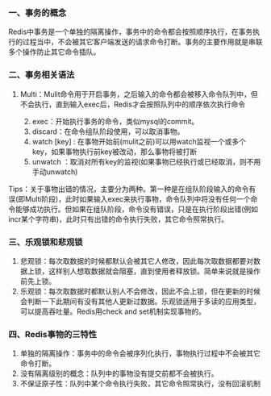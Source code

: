 ### 一、事务的概念

​	Redis中事务是一个单独的隔离操作，事务中的命令都会按照顺序执行，在事务执行的过程当中，不会被其它客户端发送的请求命令打断。事务的主要作用就是串联多个操作防止其它命令插队。

### 二、事务相关语法

1. Multi：Mulit命令用于开启事务，之后输入的命令都会被移入命令队列中，但不会执行，直到输入exec后，Redis才会按照队列中的顺序依次执行命令

 	2. exec：开始执行事务的命令，类似mysql的commit。
 	3. discard：在命令组队阶段使用，可以取消事物。
   	4. watch <key1>  [key] : 在事物开始前(mulit之前)可以用watch监视一个或多个key，如果事物执行前key被改动，那么事物将被打断
   	5. unwatch ：取消对所有key的监视(如果事物已经执行或已经取消，则不用手动unwatch)

Tips：关于事物出错的情况，主要分为两种。第一种是在组队阶段输入的命令有误(即Multi阶段)，此时如果输入exec来执行事物，命令队列中将没有任何一个命令能够成功执行。但如果在组队阶段，命令没有错误，只是在执行阶段出错(例如 incr某个字符串)，此时只有出错的命令执行失败，其它命令照常执行。

### 三、乐观锁和悲观锁

1.  悲观锁：每次取数据的时候都默认会被其它人修改，因此每次取数据都要对数据上锁，这样别人想取数据就会阻塞，直到使用者释放锁。简单来说就是操作前先上锁。
2.  乐观锁：每次取数据时都默认别人不会修改，因此不会上锁，但在更新的时候会判断一下此期间有没有其他人更新过数据。乐观锁适用于多读的应用类型，可以提高吞吐量。Redis用check and set机制实现事物的。

### 四、Redis事物的三特性

1.  单独的隔离操作：事务中的命令会被序列化执行，事物执行过程中不会被其它命令打断。
2.  没有隔离级别的概念：队列中的事物没有提交前都不会被执行。
3.  不保证原子性：队列中某个命令执行失败，其它命令照常执行，没有回滚机制
